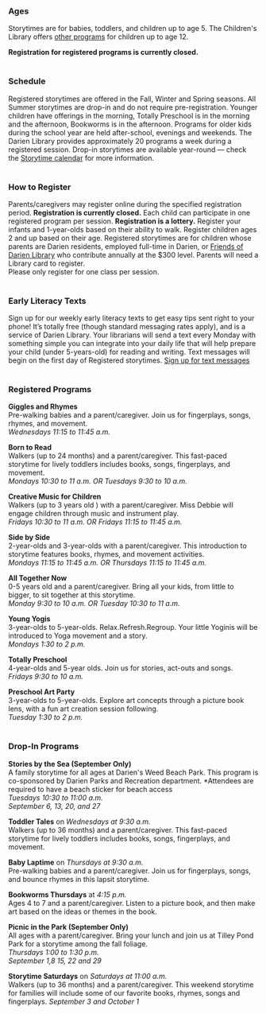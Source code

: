 <div class="row margin-bottom-10">
<div class="col-md-4">

### Ages
Storytimes are for babies, toddlers, and children up to age 5. The Children's Library offers [other programs](/events/kids "Programs for older children") for children up to age 12.

**Registration for registered programs is currently closed.**
<br />
<br />

### Schedule
Registered storytimes are offered in the Fall, Winter and Spring seasons. All Summer storytimes are drop-in and do not require pre-registration. Younger children have offerings in the morning, Totally Preschool is in the morning and the afternoon, Bookworms is in the afternoon. Programs for older kids during the school year are held after-school, evenings and weekends. The Darien Library provides approximately 20 programs a week during a registered session. Drop-in storytimes are available year-round — check the [Storytime calendar](/events/kids/?category=storytime "Storytime calendar") for more information.
<br />
<br />

### How to Register
Parents/caregivers may register online during the specified registration period. **Registration is currently closed.** Each child can participate in one registered program per session. **Registration is a lottery.** Register your infants and 1-year-olds based on their ability to walk. Register children ages 2 and up based on their age. Registered storytimes are for children whose parents are Darien residents, employed full-time in Darien, or [Friends of Darien Library](/friends "Friends of Darien Library") who contribute annually at the $300 level. Parents will need a Library card to register.<br />
Please only register for one class per session.
<br />
<br />

### Early Literacy Texts
Sign up for our weekly early literacy texts to get easy tips sent right to your phone! It’s totally free (though standard messaging rates apply), and is a service of Darien Library. Your librarians will send a text every Monday with something simple you can integrate into your daily life that will help prepare your child (under 5-years-old) for reading and writing. Text messages will begin on the first day of Registered storytimes. [Sign up for text messages](/early-literacy-texts "Sign up for text messages")
<br />
<br />

</div>
<div class="col-md-4">

### Registered Programs

**Giggles and Rhymes**<br />
Pre-walking babies and a parent/caregiver. Join us for fingerplays, songs, rhymes, and movement.<br />
_Wednesdays 11:15 to 11:45 a.m._

**Born to Read**<br />
Walkers (up to 24 months) and a parent/caregiver. This fast-paced storytime for lively toddlers includes books, songs, fingerplays, and movement.<br />
_Mondays 10:30 to 11 a.m. OR Tuesdays 9:30 to 10 a.m._

**Creative Music for Children**<br />
Walkers (up to 3 years old ) with a parent/caregiver. Miss Debbie will engage children through music and instrument play.<br />
_Fridays 10:30 to 11 a.m. OR Fridays 11:15 to 11:45 a.m._

**Side by Side**<br />
2-year-olds and 3-year-olds with a parent/caregiver. This introduction to storytime features books, rhymes, and movement activities.<br />
_Mondays 11:15 to 11:45 a.m.  OR Thursdays 11:15 to 11:45 a.m._

**All Together Now**<br />
0-5 years old and a parent/caregiver.
Bring all your kids, from little to bigger, to sit together at this storytime.<br />
_Monday 9:30 to 10 a.m. OR Tuesday 10:30 to 11 a.m._

**Young Yogis**<br />
3-year-olds to 5-year-olds. Relax.Refresh.Regroup. Your little Yoginis will be introduced to Yoga movement and a story.<br />
_Mondays 1:30 to 2 p.m._

**Totally Preschool**<br />
4-year-olds and 5-year  olds. Join us for stories, act-outs and songs.<br />
_Fridays 9:30 to 10 a.m._

**Preschool Art Party**<br />
3-year-olds to 5-year-olds.  Explore art concepts through a picture book lens, with a fun art creation session following.<br />
_Tuesday 1:30 to 2 p.m._
<br />
<br />

</div>
<div class="col-md-4">

### Drop-In Programs

**Stories by the Sea (September Only)**<br />
A family storytime for all ages at Darien's Weed Beach Park. This program is co-sponsored by Darien Parks and Recreation department. *Attendees are required to have a beach sticker for beach access<br />
_Tuesdays 10:30 to 11:00 a.m._<br />
_September 6, 13, 20, and 27_

**Toddler Tales** on _Wednesdays at 9:30 a.m._<br />
Walkers (up to 36 months) and a parent/caregiver. This fast-paced storytime for lively toddlers includes books, songs, fingerplays, and movement.

**Baby Laptime** on _Thursdays at 9:30 a.m._<br />
Pre-walking babies and a parent/caregiver. Join us for fingerplays, songs, and bounce rhymes in this lapsit storytime.

**Bookworms Thursdays** at _4:15 p.m._<br />
Ages 4 to 7 and a parent/caregiver.
Listen to a picture book, and then make art based on the ideas or themes in the book.

**Picnic in the Park (September Only)**<br />
All ages with a parent/caregiver. Bring your lunch and join us at Tilley Pond Park for a storytime among the fall foliage.<br />
_Thursdays 1:00 to 1:30 p.m._<br />
_September 1,8 15, 22 and 29_

**Storytime Saturdays** on _Saturdays at 11:00 a.m._<br />
Walkers (up to 36 months) and a parent/caregiver. This weekend storytime for families will include some of our favorite books, rhymes, songs and fingerplays. _September 3 and October 1_

</div>
</div>